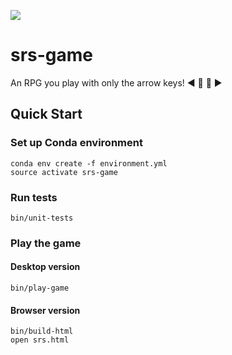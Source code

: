 [![](https://travis-ci.org/ekjellman/srs-game.svg?branch=master)](https://travis-ci.org/ekjellman/srs-game)

# srs-game

An RPG you play with only the arrow keys! :arrow_backward: :arrow_up_small: :arrow_down_small: :arrow_forward:

## Quick Start

### Set up Conda environment
```
conda env create -f environment.yml
source activate srs-game
```

### Run tests
```
bin/unit-tests
```

### Play the game

#### Desktop version
```
bin/play-game
```

#### Browser version
```
bin/build-html
open srs.html
```

